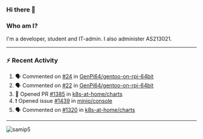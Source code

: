 ### Hi there 👋

### Who am I?
I'm a developer, student and IT-admin. I also administer AS213021.

---
### :zap: Recent Activity
<!--START_SECTION:activity-->
1. 🗣 Commented on [#24](https://github.com/GenPi64/gentoo-on-rpi-64bit/issues/24) in [GenPi64/gentoo-on-rpi-64bit](https://github.com/GenPi64/gentoo-on-rpi-64bit)
2. 🗣 Commented on [#22](https://github.com/GenPi64/gentoo-on-rpi-64bit/issues/22) in [GenPi64/gentoo-on-rpi-64bit](https://github.com/GenPi64/gentoo-on-rpi-64bit)
3. 💪 Opened PR [#1385](https://github.com/k8s-at-home/charts/pull/1385) in [k8s-at-home/charts](https://github.com/k8s-at-home/charts)
4. ❗️ Opened issue [#1439](https://github.com/minio/console/issues/1439) in [minio/console](https://github.com/minio/console)
5. 🗣 Commented on [#1320](https://github.com/k8s-at-home/charts/issues/1320) in [k8s-at-home/charts](https://github.com/k8s-at-home/charts)
<!--END_SECTION:activity-->
---

<img align="center" src="https://github-readme-stats.vercel.app/api?username=samip5&show_icons=true" alt="samip5" />
